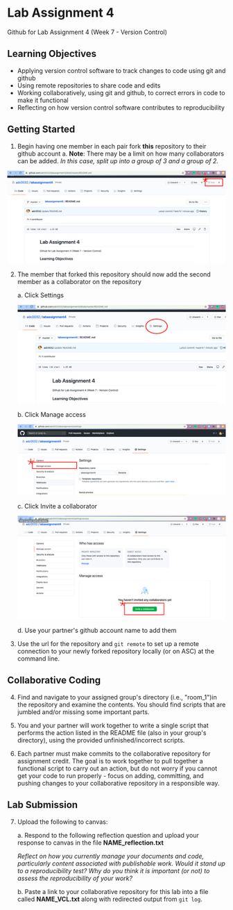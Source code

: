 # Lab Assignment 4
Github for Lab Assignment 4 (Week 7 - Version Control)


## Learning Objectives 

- Applying version control software to track changes to code using git and github
- Using remote repositories to share code and edits 
- Working collaboratively, using git and github, to correct errors in code to make it functional 
- Reflecting on how version control software contributes to reproducibility 

## Getting Started

1. Begin having one member in each pair fork **this** repository to their github account
    a. **Note**: There may be a limit on how many collaborators can be added. *In this case, split up into a group of 3 and a group of 2.* 

![Forking A Repo](/images/forkrepo.png)

2. The member that forked this repository should now add the second member as a collaborator on the repository 

    a. Click Settings
    
    ![Settings Menu](/images/settings.png)
    
    b. Click Manage access
    
    ![Manage Access](/images/manageaccess.png)
    
    c. Click Invite a collaborator
    
    ![Inviting a Collaborator](/images/Invitecollab.png)
    
    d. Use your partner's github account name to add them
    
3. Use the url for the repository and `git remote` to set up a remote connection to your newly forked repository locally (or on ASC) at the command line.

## Collaborative Coding

4. Find and navigate to your assigned group's directory (i.e., "room_1")in the repository and examine the contents. You should find scripts that are jumbled and/or missing some important parts. 

5. You and your partner will work together to write a single script that performs the action listed in the README file (also in your group's directory), using the provided unfinished/incorrect scripts. 

6. Each partner must make commits to the collaborative repository for assignment credit. The goal is to work together to pull together a functional script to carry out an action, but do not worry if you cannot get your code to run properly - focus on adding, committing, and pushing changes to your collaborative repository in a responsible way. 

## Lab Submission

7. Upload the following to canvas:

    a. Respond to the following reflection question and upload your response to canvas in the file **NAME_reflection.txt**
    
    *Reflect on how you currently manage your documents and code, particularly content associated with publishable work. Would it stand up to a reproducibility     test? Why do you think it is important (or not) to assess the reproducibility of your work?*
    
    b. Paste a link to your collaborative repository for this lab into a file called **NAME_VCL.txt** along with redirected output from `git log`. 
    
